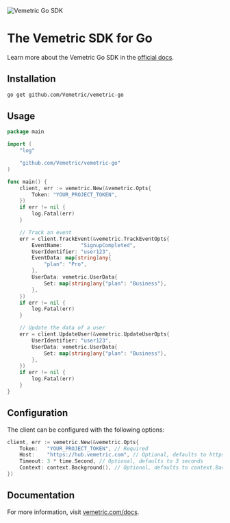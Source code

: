 ![Vemetric Go SDK](https://github.com/user-attachments/assets/2111bb87-9a4b-4325-8793-df45dede1e6e)

# The Vemetric SDK for Go

Learn more about the Vemetric Go SDK in the [official docs](https://vemetric.com/docs/sdks/go).

## Installation

```bash
go get github.com/Vemetric/vemetric-go
```

## Usage

```go
package main

import (
	"log"

	"github.com/Vemetric/vemetric-go"
)

func main() {
	client, err := vemetric.New(&vemetric.Opts{
		Token: "YOUR_PROJECT_TOKEN",
	})
	if err != nil {
		log.Fatal(err)
	}

	// Track an event
	err = client.TrackEvent(&vemetric.TrackEventOpts{
		EventName:      "SignupCompleted",
		UserIdentifier: "user123",
		EventData: map[string]any{
			"plan": "Pro",
		},
		UserData: vemetric.UserData{
			Set: map[string]any{"plan": "Business"},
		},
	})
	if err != nil {
		log.Fatal(err)
	}

	// Update the data of a user
	err = client.UpdateUser(&vemetric.UpdateUserOpts{
		UserIdentifier: "user123",
		UserData: vemetric.UserData{
			Set: map[string]any{"plan": "Business"},
		},
	})
	if err != nil {
		log.Fatal(err)
	}
}
```

## Configuration

The client can be configured with the following options:

```go
client, err := vemetric.New(&vemetric.Opts{
	Token:   "YOUR_PROJECT_TOKEN", // Required
	Host:    "https://hub.vemetric.com", // Optional, defaults to https://hub.vemetric.com
	Timeout: 3 * time.Second, // Optional, defaults to 3 seconds
	Context: context.Background(), // Optional, defaults to context.Background()
})
```

## Documentation

For more information, visit [vemetric.com/docs](https://vemetric.com/docs).
